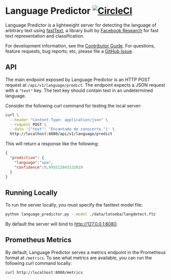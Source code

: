 # Language Predictor [![CircleCI](https://circleci.com/gh/NLPKit/LanguagePredictor.svg?style=svg)](https://circleci.com/gh/NLPKit/LanguagePredictor)

Language Predictor is a lightweight server for detecting the language of arbitrary text using [fastText](https://fasttext.cc/), a library built by [Facebook Research](https://github.com/facebookresearch) for fast text representation and classification.

For development information, see the [Contributor Guide](./CONTRIBUTING.md). For questions, feature requests, bug reports, etc, please file a [GitHub Issue](https://github.com/NLPKit/LanguagePredictor/issues/new).

## API

The main endpoint exposed by Language Predictor is an HTTP POST request at `/api/v1/language/predict`. The endpoint expects a JSON request with a `"text"` key. The text key should contain text in an undetermined language.

Consider the following curl command for testing the local server:

```bash
curl \
  --header "Content-Type: application/json" \
  --request POST \
  --data '{"text": "Encantado de conocerte."}' \
  http://localhost:8080/api/v1/language/predict
```

This will return a response like the following:

```json
{
  "prediction": {
    "language":"spa",
    "confidence":0.995512843132019
  }
}
```

## Running Locally

To run the server locally, you must specify the fasttext model file:

```bash
python language_predictor.py --model ./data/tatoeba/langdetect.ftz
```

By default the server will bind to http://127.0.0.1:8080.

## Prometheus Metrics

By default, Language Predictor serves a metrics endpoint in the Prometheus format at `/metrics`. To see what metrics are available, you can run the following curl command locally:

```bash
curl http://localhost:8080/metrics
```
